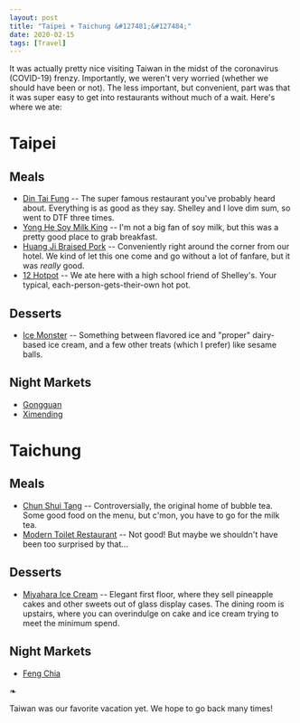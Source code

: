 ```yaml
---
layout: post
title: "Taipei + Taichung &#127481;&#127484;"
date: 2020-02-15
tags: [Travel]
---
```


It was actually pretty nice visiting Taiwan in the midst of the coronavirus
(COVID-19) frenzy. Importantly, we weren't very worried (whether we should have
been or not). The less important, but convenient, part was that it was super
easy to get into restaurants without much of a wait. Here's where we ate:

# Taipei

## Meals

- [Din Tai Fung]() -- The super famous restaurant you've probably heard about.
  Everything is as good as they say. Shelley and I love dim sum, so went to DTF
  three times.
- [Yong He Soy Milk King]() -- I'm not a big fan of soy milk, but this was
  a pretty good place to grab breakfast.
- [Huang Ji Braised Pork]() -- Conveniently right around the corner from our
  hotel. We kind of let this one come and go without a lot of fanfare, but it
  was _really_ good.
- [12 Hotpot]() -- We ate here with a high school friend of Shelley's. Your
  typical, each-person-gets-their-own hot pot.

## Desserts

- [Ice Monster]() -- Something between flavored ice and "proper" dairy-based
  ice cream, and a few other treats (which I prefer) like sesame balls.

## Night Markets

- [Gongguan]()
- [Ximending]()

# Taichung

## Meals

- [Chun Shui Tang]() -- Controversially, the original home of bubble tea. Some
  good food on the menu, but c'mon, you have to go for the milk tea.
- [Modern Toilet Restaurant]() -- Not good! But maybe we shouldn't have been
  too surprised by that...

## Desserts

- [Miyahara Ice Cream]() -- Elegant first floor, where they sell pineapple
  cakes and other sweets out of glass display cases. The dining room is
  upstairs, where you can overindulge on cake and ice cream trying to meet the
  minimum spend.

## Night Markets

- [Feng Chia]()

❧

Taiwan was our favorite vacation yet. We hope to go back many times!
